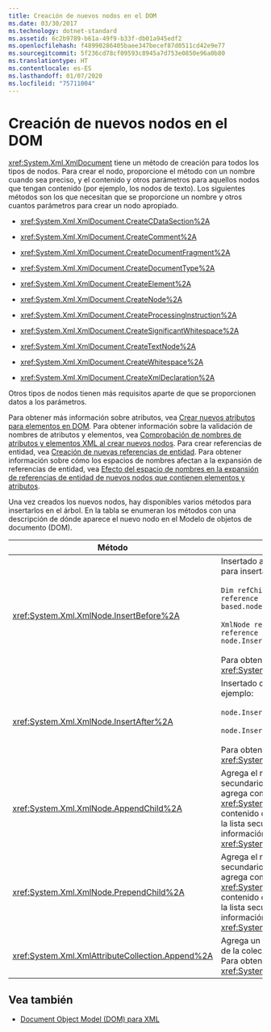 ```yaml
---
title: Creación de nuevos nodos en el DOM
ms.date: 03/30/2017
ms.technology: dotnet-standard
ms.assetid: 6c2b9789-b61a-49f9-b33f-db01a945edf2
ms.openlocfilehash: f48990286405baee347becef87d0511cd42e9e77
ms.sourcegitcommit: 5f236cd78cf09593c8945a7d753e0850e96a0b80
ms.translationtype: HT
ms.contentlocale: es-ES
ms.lasthandoff: 01/07/2020
ms.locfileid: "75711004"
---
```

# <a name="create-new-nodes-in-the-dom"></a>Creación de nuevos nodos en el DOM
<xref:System.Xml.XmlDocument> tiene un método de creación para todos los tipos de nodos. Para crear el nodo, proporcione el método con un nombre cuando sea preciso, y el contenido y otros parámetros para aquellos nodos que tengan contenido (por ejemplo, los nodos de texto). Los siguientes métodos son los que necesitan que se proporcione un nombre y otros cuantos parámetros para crear un nodo apropiado.  
  
- <xref:System.Xml.XmlDocument.CreateCDataSection%2A>  
  
- <xref:System.Xml.XmlDocument.CreateComment%2A>  
  
- <xref:System.Xml.XmlDocument.CreateDocumentFragment%2A>  
  
- <xref:System.Xml.XmlDocument.CreateDocumentType%2A>  
  
- <xref:System.Xml.XmlDocument.CreateElement%2A>  
  
- <xref:System.Xml.XmlDocument.CreateNode%2A>  
  
- <xref:System.Xml.XmlDocument.CreateProcessingInstruction%2A>  
  
- <xref:System.Xml.XmlDocument.CreateSignificantWhitespace%2A>  
  
- <xref:System.Xml.XmlDocument.CreateTextNode%2A>  
  
- <xref:System.Xml.XmlDocument.CreateWhitespace%2A>  
  
- <xref:System.Xml.XmlDocument.CreateXmlDeclaration%2A>  
  
 Otros tipos de nodos tienen más requisitos aparte de que se proporcionen datos a los parámetros.  
  
 Para obtener más información sobre atributos, vea [Crear nuevos atributos para elementos en DOM](../../../../docs/standard/data/xml/creating-new-attributes-for-elements-in-the-dom.md). Para obtener información sobre la validación de nombres de atributos y elementos, vea [Comprobación de nombres de atributos y elementos XML al crear nuevos nodos](../../../../docs/standard/data/xml/xml-element-and-attribute-name-verification-when-creating-new-nodes.md). Para crear referencias de entidad, vea [Creación de nuevas referencias de entidad](../../../../docs/standard/data/xml/creating-new-entity-references.md). Para obtener información sobre cómo los espacios de nombres afectan a la expansión de referencias de entidad, vea [Efecto del espacio de nombres en la expansión de referencias de entidad de nuevos nodos que contienen elementos y atributos](../../../../docs/standard/data/xml/namespace-affect-on-entity-ref-expansion-for-new-nodes.md).  
  
 Una vez creados los nuevos nodos, hay disponibles varios métodos para insertarlos en el árbol. En la tabla se enumeran los métodos con una descripción de dónde aparece el nuevo nodo en el Modelo de objetos de documento (DOM).  
  
|Método|Colocación del nodo|  
|------------|--------------------|  
|<xref:System.Xml.XmlNode.InsertBefore%2A>|Insertado antes del nodo de referencia. Por ejemplo, para insertar el nuevo nodo en la posición 5:<br /><br /> `Dim refChild As XmlNode = node.ChildNodes(4) 'The reference is zero-based.node.InsertBefore(newChild, refChild);`<br /><br /> `XmlNode refChild = node.ChildNodes[4]; //The reference is zero-based. node.InsertBefore(newChild, refChild);`<br /><br /> Para obtener más información, vea el método <xref:System.Xml.XmlNode.InsertBefore%2A>.|  
|<xref:System.Xml.XmlNode.InsertAfter%2A>|Insertado después del nodo de referencia. Por ejemplo:<br /><br /> `node.InsertAfter(newChild, refChild)`<br /><br /> `node.InsertAfter(newChild, refChild);`<br /><br /> Para obtener más información, vea el método <xref:System.Xml.XmlNode.InsertAfter%2A>.|  
|<xref:System.Xml.XmlNode.AppendChild%2A>|Agrega el nodo al final de la lista de nodos secundarios del nodo especificado. Si el nodo se agrega como un <xref:System.Xml.XmlDocumentFragment>, todo el contenido del fragmento del documento se mueve a la lista secundaria de este nodo. Para obtener más información, vea el método <xref:System.Xml.XmlNode.AppendChild%2A>.|  
|<xref:System.Xml.XmlNode.PrependChild%2A>|Agrega el nodo al principio de la lista de nodos secundarios del nodo especificado. Si el nodo se agrega como un <xref:System.Xml.XmlDocumentFragment>, todo el contenido del fragmento del documento se mueve a la lista secundaria de este nodo. Para obtener más información, vea el método <xref:System.Xml.XmlNode.PrependChild%2A>.|  
|<xref:System.Xml.XmlAttributeCollection.Append%2A>|Agrega un nodo <xref:System.Xml.XmlAttribute> al final de la colección de atributos asociada a un elemento. Para obtener más información, vea el método <xref:System.Xml.XmlAttributeCollection.Append%2A>.|  
  
## <a name="see-also"></a>Vea también

- [Document Object Model (DOM) para XML](../../../../docs/standard/data/xml/xml-document-object-model-dom.md)
